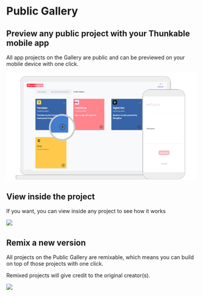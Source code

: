 # Public Gallery

## Preview any public project with your Thunkable mobile app

All app projects on the Gallery are public and can be previewed on your mobile device with one click.

![](../../.gitbook/assets/thunkable-docs-exhibits-42.png)

## View inside the project

If you want, you can view inside any project to see how it works

![](../../.gitbook/assets/thunkable-docs-exhibits-43.png)

## Remix a new version

All projects on the Public Gallery are remixable, which means you can build on top of those projects with one click.

Remixed projects will give credit to the original creator\(s\).

![](../../.gitbook/assets/thunkable-docs-exhibits-44.png)

